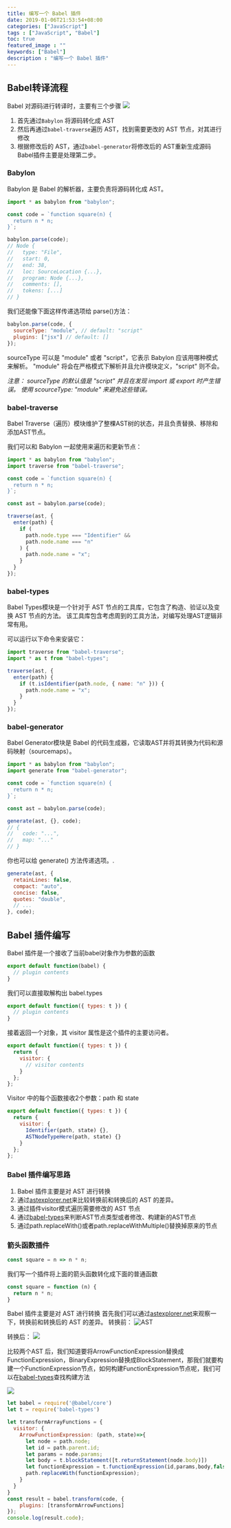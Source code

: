 ```yaml
---
title: 编写一个 Babel 插件
date: 2019-01-06T21:53:54+08:00
categories: ["JavaScript"]
tags : ["JavaScript", "Babel"]
toc: true
featured_image : ""
keywords: ["Babel"]
description : "编写一个 Babel 插件"
---
```

## Babel转译流程

Babel 对源码进行转译时，主要有三个步骤
![](https://img-1256541035.cos.ap-shanghai.myqcloud.com/imgs/babel.png)

1. 首先通过`Babylon` 将源码转化成 AST
2. 然后再通过`babel-traverse`遍历 AST，找到需要更改的 AST 节点，对其进行修改
3. 根据修改后的 AST，通过`babel-generator`将修改后的 AST重新生成源码
Babel插件主要是处理第二步。

### Babylon
Babylon 是 Babel 的解析器，主要负责将源码转化成 AST。
```js
import * as babylon from "babylon";

const code = `function square(n) {
  return n * n;
}`;

babylon.parse(code);
// Node {
//   type: "File",
//   start: 0,
//   end: 38,
//   loc: SourceLocation {...},
//   program: Node {...},
//   comments: [],
//   tokens: [...]
// }
```
我们还能像下面这样传递选项给 parse()方法：
```js
babylon.parse(code, {
  sourceType: "module", // default: "script"
  plugins: ["jsx"] // default: []
});
```
sourceType 可以是 "module" 或者 "script"，它表示 Babylon 应该用哪种模式来解析。 "module" 将会在严格模式下解析并且允许模块定义，"script" 则不会。

*注意： sourceType 的默认值是 "script" 并且在发现 import 或 export 时产生错误。 使用 scourceType: "module" 来避免这些错误。*

### babel-traverse
Babel Traverse（遍历）模块维护了整棵AST树的状态，并且负责替换、移除和添加AST节点。

我们可以和 Babylon 一起使用来遍历和更新节点：
```js
import * as babylon from "babylon";
import traverse from "babel-traverse";

const code = `function square(n) {
  return n * n;
}`;

const ast = babylon.parse(code);

traverse(ast, {
  enter(path) {
    if (
      path.node.type === "Identifier" &&
      path.node.name === "n"
    ) {
      path.node.name = "x";
    }
  }
});
```

### babel-types
Babel Types模块是一个针对于 AST 节点的工具库，它包含了构造、验证以及变换 AST 节点的方法。 该工具库包含考虑周到的工具方法，对编写处理AST逻辑非常有用。

可以运行以下命令来安装它：
```js
import traverse from "babel-traverse";
import * as t from "babel-types";

traverse(ast, {
  enter(path) {
    if (t.isIdentifier(path.node, { name: "n" })) {
      path.node.name = "x";
    }
  }
});
```

### babel-generator
Babel Generator模块是 Babel 的代码生成器，它读取AST并将其转换为代码和源码映射（sourcemaps）。
```js
import * as babylon from "babylon";
import generate from "babel-generator";

const code = `function square(n) {
  return n * n;
}`;

const ast = babylon.parse(code);

generate(ast, {}, code);
// {
//   code: "...",
//   map: "..."
// }
```
你也可以给 generate() 方法传递选项。.
```js
generate(ast, {
  retainLines: false,
  compact: "auto",
  concise: false,
  quotes: "double",
  // ...
}, code);
```

## Babel 插件编写

Babel 插件是一个接收了当前babel对象作为参数的函数
```js
export default function(babel) {
  // plugin contents
}
```
我们可以直接取解构出 babel.types
```js
export default function({ types: t }) {
  // plugin contents
}
```
接着返回一个对象，其 visitor 属性是这个插件的主要访问者。
```js
export default function({ types: t }) {
  return {
    visitor: {
      // visitor contents
    }
  };
};
```
Visitor 中的每个函数接收2个参数：path 和 state
```js
export default function({ types: t }) {
  return {
    visitor: {
      Identifier(path, state) {},
      ASTNodeTypeHere(path, state) {}
    }
  };
};
```
### Babel 插件编写思路
1. Babel 插件主要是对 AST 进行转换
2. 通过[astexplorer.net](https://astexplorer.net/)来比较转换前和转换后的 AST 的差异。
3. 通过插件visitor模式遍历需要修改的 AST 节点
4. 通过[babel-types](https://babeljs.io/docs/en/next/babel-types.html)来判断AST节点类型或者修改、构建新的AST节点
5. 通过path.replaceWith()或者path.replaceWithMultiple()替换掉原来的节点


### 箭头函数插件
```js
const square = n => n * n;
```
我们写一个插件将上面的箭头函数转化成下面的普通函数
```js
const square = function (n) {
  return n * n;
}
```
Babel 插件主要是对 AST 进行转换
首先我们可以通过[astexplorer.net](https://astexplorer.net/)来观察一下，转换前和转换后的 AST 的差异。
转换前：
![AST](https://img-1256541035.cos.ap-shanghai.myqcloud.com/imgs/ast01.png)


转换后：
![](https://img-1256541035.cos.ap-shanghai.myqcloud.com/imgs/ast02.png)

比较两个AST 后，我们知道要将ArrowFunctionExpression替换成FunctionExpression，BinaryExpression替换成BlockStatement，那我们就要构建一个FunctionExpression节点，如何构建FunctionExpression节点呢，我们可以在[babel-types](https://babeljs.io/docs/en/next/babel-types.html)查找构建方法

![](https://img-1256541035.cos.ap-shanghai.myqcloud.com/imgs/fe.png)


```js
let babel = require('@babel/core')
let t = require('babel-types')

let transformArrayFunctions = {
  visitor: {
    ArrowFunctionExpression: (path, state)=>{
      let node = path.node;
      let id = path.parent.id;
      let params = node.params;
      let body = t.blockStatement([t.returnStatement(node.body)])
      let functionExpression = t.functionExpression(id,params,body,false,false);
      path.replaceWith(functionExpression);
    }
  }
}
const result = babel.transform(code, {
    plugins: [transformArrowFunctions]
});
console.log(result.code);


```
